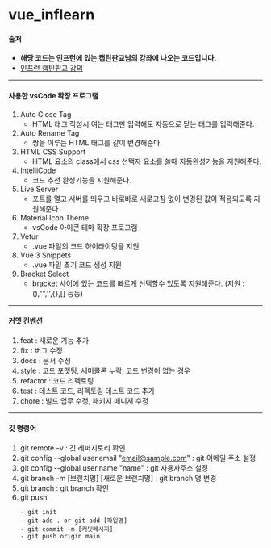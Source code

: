 # vue_inflearn
#### 출처
- **해당 코드는 인프런에 있는 캡틴판교님의 강좌에 나오는 코드입니다.**
- [인프런 캡틴판교 강의](https://www.inflearn.com/course/age-of-vuejs/dashboard)
------------------
#### 사용한 vsCode 확장 프로그램
1. Auto Close Tag
    - HTML 태그 작성시 여는 태그만 입력해도 자동으로 닫는 태그를 입력해준다.
2. Auto Rename Tag
    - 쌍을 이루는 HTML 태그를 같이 변경해준다.
3. HTML CSS Support
    - HTML 요소의 class에서 css 선택자 요소를 쓸때 자동완성기능을 지원해준다.
4. IntelliCode
    - 코드 추천 완성기능을 지원해준다.
5. Live Server
    - 포트를 열고 서버를 띄우고 바로바로 새로고침 없이 변경된 값이 적용되도록 지원해준다.
6. Material Icon Theme
    - vsCode 아이콘 테마 확장 프로그램
7. Vetur
    - .vue 파일의 코드 하이라이팅을 지원
8. Vue 3 Snippets
    - .vue 파일 초기 코드 생성 지원
9. Bracket Select  
    - bracket 사이에 있는 코드를 빠르게 선택할수 있도록 지원해준다. (지원 : (),"",'',{},[] 등등)
--------------------------------
#### 커멧 컨벤션
1. feat : 새로운 기능 추가
2. fix : 버그 수정
3. docs : 문서 수정
4. style : 코드 포맷팅, 세미콜론 누락, 코드 변경이 없는 경우
5. refactor : 코드 리펙토링
6. test : 테스트 코드, 리펙토링 테스트 코드 추가
7. chore : 빌드 업무 수정, 패키지 매니저 수정
-------------------
#### 깃 명령어
1. git remote -v : 깃 레퍼지토리 확인
2. git config --global user.email "email@sample.com" : git 이메일 주소 설정
3. git config --global user.name "name" : git 사용자주소 설정
4. git branch -m [브랜치명] [새로운 브랜치명] : git branch 명 변경
5. git branch : git branch 확인
6. git push 
    ```
    - git init
    - git add . or git add [파일명]
    - git commit -m [커밋메시지]
    - git push origin main
    ```